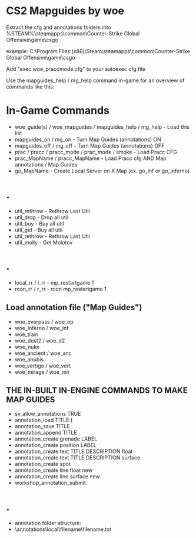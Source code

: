 # CS2 Mapguides by woe

Extract the cfg and annotations folders into %STEAM%\steamapps\common\Counter-Strike Global Offensive\game\csgo

example: C:\Program Files (x86)\Steam\steamapps\common\Counter-Strike Global Offensive\game\csgo

Add "exec woe_praccmode.cfg" to your autoexec cfg file

Use the mapguides_help / mg_help command in-game for an overview of commands like this:

# In-Game Commands
* woe_guide(s) / woe_mapguides / mapguides_help / mg_help - Load this list
* mapguides_on / mg_on - Turn Map Guides (annotations) ON
* mapguides_off / mg_off - Turn Map Guides (annotations) OFF
* prac / pracc / pracc_mode / prac_mode / smoke - Load Pracc CFG
* prac_MapName / pracc_MapName - Load Pracc cfg AND Map annotations / Map Guides
* go_MapName - Create Local Server on X Map (ex. go_inf or go_inferno)
# .
* util_rethrow		- Rethrow Last Util
* util_drop			- Drop all util
* util_buy			- Buy all util
* util_get			- Buy all util
* util_rethrow		- Rethrow Last Util
* util_molly		- Get Molotov
# .
* local_rr / l_rr	- mp_restartgame 1
* rcon_rr / r_rr 	- rcon mp_restartgame 1


## Load annotation file ("Map Guides")
* woe_overpass / woe_op
* woe_inferno / woe_inf
* woe_train
* woe_dust2 / woe_d2
* woe_nuke
* woe_ancient / woe_anc
* woe_anubis
* woe_vertigo / woe_vert
* woe_mirage / woe_mir


## THE IN-BUILT IN-ENGINE COMMANDS TO MAKE MAP GUIDES

* sv_allow_annotations TRUE
* annotation_load TITLE (
* annotation_save TITLE
* annotation_append TITLE
* annotation_create grenade LABEL
* annotation_create position LABEL
* annotation_create text TITLE DESCRIPTION float
* annotation_create text TITLE DESCRIPTION surface
* annotation_create spot
* annotation_create line float new
* annotation_create line surface new
* workshop_annotation_submit
# .
* annotation folder structure:
* \annotations\local\filename\filename.txt

